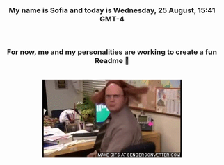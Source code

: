 


<div align="center">
<h3 >My name is Sofia and today is Wednesday, 25 August, 15:41 GMT-4</h3><br>
<h3 >For now, me and my personalities are working to create a fun Readme 👋
</h3><br>
<img src='img/dwight.gif' alt='working...'/>
</div>
